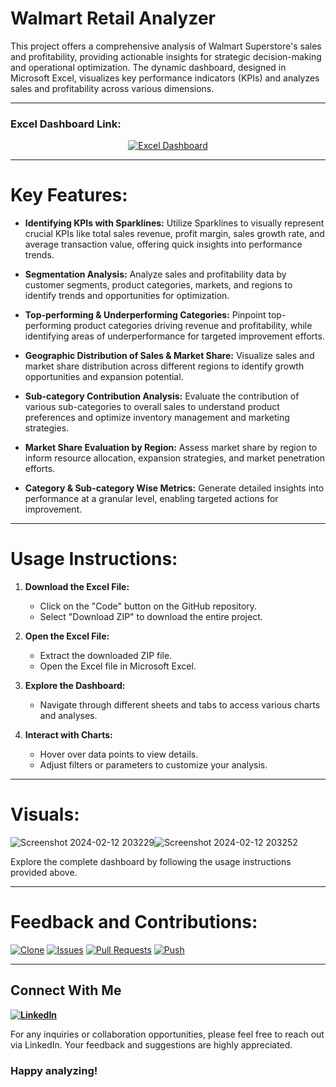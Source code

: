 # Walmart Retail Analyzer

This project offers a comprehensive analysis of Walmart Superstore's sales and profitability, providing actionable insights for strategic decision-making and operational optimization. The dynamic dashboard, designed in Microsoft Excel, visualizes key performance indicators (KPIs) and analyzes sales and profitability across various dimensions.

---

### Excel Dashboard Link:

<p align="center">
  <a href="https://docs.google.com/spreadsheets/d/10zXwekQCxKpWsvexNTGCmX3H8RBdal5U/edit#gid=89267768">
    <img src="https://img.shields.io/badge/Excel%20Dashboard-Download-darkspringgreen" alt="Excel Dashboard">
  </a>
</p>


  ---
  
# Key Features:

- **Identifying KPIs with Sparklines:** Utilize Sparklines to visually represent crucial KPIs like total sales revenue, profit margin, sales growth rate, and average transaction value, offering quick insights into performance trends.

- **Segmentation Analysis:** Analyze sales and profitability data by customer segments, product categories, markets, and regions to identify trends and opportunities for optimization.

- **Top-performing & Underperforming Categories:** Pinpoint top-performing product categories driving revenue and profitability, while identifying areas of underperformance for targeted improvement efforts.

- **Geographic Distribution of Sales & Market Share:** Visualize sales and market share distribution across different regions to identify growth opportunities and expansion potential.

- **Sub-category Contribution Analysis:** Evaluate the contribution of various sub-categories to overall sales to understand product preferences and optimize inventory management and marketing strategies.

- **Market Share Evaluation by Region:** Assess market share by region to inform resource allocation, expansion strategies, and market penetration efforts.

- **Category & Sub-category Wise Metrics:** Generate detailed insights into performance at a granular level, enabling targeted actions for improvement.

---

# Usage Instructions:

1. **Download the Excel File:**
   - Click on the "Code" button on the GitHub repository.
   - Select "Download ZIP" to download the entire project.

2. **Open the Excel File:**
   - Extract the downloaded ZIP file.
   - Open the Excel file in Microsoft Excel.

3. **Explore the Dashboard:**
   - Navigate through different sheets and tabs to access various charts and analyses.

4. **Interact with Charts:**
   - Hover over data points to view details.
   - Adjust filters or parameters to customize your analysis.
---

# Visuals:
![Screenshot 2024-02-12 203229](https://github.com/virajbhutada/Walmart-Retail-Analyzer/assets/143819712/c2adc9ff-3601-45e5-815e-6e53106be0b0)![Screenshot 2024-02-12 203252](https://github.com/virajbhutada/Walmart-Retail-Analyzer/assets/143819712/04586841-1693-430b-be44-fde4f6d28755)


Explore the complete dashboard by following the usage instructions provided above.

---

# Feedback and Contributions:

[![Clone](https://img.shields.io/badge/Clone-Download-yellow)](https://github.com/virajbhutada/Walmart-Retail-Analyzer/archive/refs/heads/main.zip) [![Issues](https://img.shields.io/badge/Issues-Report-red)](https://github.com/virajbhutada/Walmart-Retail-Analyzer/issues) [![Pull Requests](https://img.shields.io/badge/Pull%20Requests-Submit-green)](https://github.com/virajbhutada/Walmart-Retail-Analyzer/pulls) [![Push](https://img.shields.io/badge/Push-Upload-orange)](https://github.com/virajbhutada/Walmart-Retail-Analyzer)

---

## Connect With Me

**[![LinkedIn](https://img.shields.io/badge/LinkedIn-Viraj%20Bhutada-blue?logo=linkedin)](https://www.linkedin.com/in/virajnbhutada24/)**

For any inquiries or collaboration opportunities, please feel free to reach out via LinkedIn. Your feedback and suggestions are highly appreciated.


### Happy analyzing!
